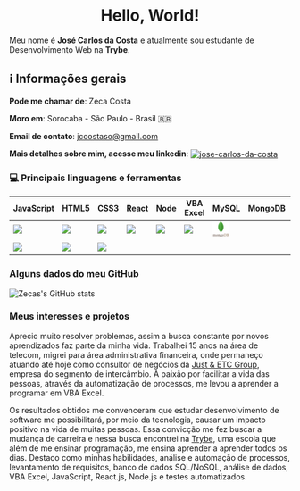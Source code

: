 <h1 align="center">Hello, World! </h1> 

<p>
    Meu nome é <strong>José Carlos da Costa</strong> e atualmente sou estudante de Desenvolvimento Web na <strong>Trybe</strong>.
</p>

<h2>ℹ️ Informações gerais</h2>

<strong>Pode me chamar de</strong>: Zeca Costa

<strong>Moro em</strong>: Sorocaba - São Paulo - Brasil 🇧🇷

<strong>Email de contato</strong>: jccostaso@gmail.com

<strong>Mais detalhes sobre mim, acesse meu linkedin</strong>: <a href="https://linkedin.com/in/jose-carlos-da-costa" target="blank"><img align="center" src="https://raw.githubusercontent.com/rahuldkjain/github-profile-readme-generator/master/src/images/icons/Social/linked-in-alt.svg" alt="jose-carlos-da-costa" height="30" width="30" /></a>

<h3>💻 Principais linguagens e ferramentas</h3>

|<strong> JavaScript </strong>|<strong> HTML5 </strong>|<strong> CSS3 </strong>|<strong> React </strong>|<strong> Node </strong>|<strong> VBA Excel </strong>| <strong> MySQL </strong>|<strong> MongoDB </strong>|<strong> GitHub </strong>|<strong> Heroku </strong>
|-|-|-|-|-|-|-|-|-|-
|<img height="30" src="https://www.flaticon.com/svg/static/icons/svg/919/919828.svg"/>|<img height="30" src="https://www.flaticon.com/svg/static/icons/svg/888/888859.svg"/>|<img height="30" src="https://www.flaticon.com/svg/static/icons/svg/888/888847.svg"/>|<img height="30" src="https://www.flaticon.com/svg/static/icons/svg/919/919851.svg"/>|<img height="30" src="https://www.flaticon.com/svg/static/icons/svg/919/919825.svg"/>|<img height="30" src="https://www.flaticon.com/svg/static/icons/svg/919/919836.svg"/>|<img height="30" src="https://raw.githubusercontent.com/devicons/devicon/master/icons/mongodb/mongodb-original-wordmark.svg"/>|
<img height="30" src="https://www.flaticon.com/svg/static/icons/svg/873/873120.svg"/> |<img height="30" src="https://www.flaticon.com/svg/static/icons/svg/732/732220.svg"/>|<img height="30" src="https://www.flaticon.com/svg/static/icons/svg/733/733609.svg"/>

<h3>Alguns dados do meu GitHub</h3>

![Zecas's GitHub stats](https://github-readme-stats.vercel.app/api?username=ZecaCosta&show_icons=true&theme=radical)

<h3>Meus interesses e projetos</h3>

Aprecio muito resolver problemas, assim a busca constante por novos aprendizados faz parte da minha vida. Trabalhei 15 anos na área de telecom, migrei para área administrativa financeira, onde permaneço atuando até hoje como consultor de negócios da [Just & ETC Group](https://www.justintercambios.com.br/), empresa do segmento de intercâmbio. A paixão por facilitar a vida das pessoas, através da automatização de processos, me levou a aprender a programar em VBA Excel.

Os resultados obtidos me convenceram que estudar desenvolvimento de software me possibilitará, por meio da tecnologia, causar um impacto positivo na vida de muitas pessoas. Essa convicção me fez buscar a mudança de carreira e nessa busca encontrei na [Trybe](https://www.betrybe.com/), uma escola que além de me ensinar programação, me ensina aprender a aprender todos os dias. Destaco como minhas habilidades, análise e automação de processos, levantamento de requisitos, banco de dados SQL/NoSQL, análise de dados, VBA Excel, JavaScript, React.js, Node.js e testes automatizados.

